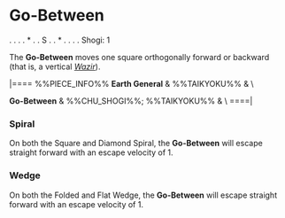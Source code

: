 # Go-Between

<div class = "movement">
. . .
. * .
. S .
. * .
. . .
Shogi: 1
</div>

The **Go-Between** moves one square orthogonally forward or backward
(that is, a vertical [*Wazir*](wazir.html)).

|====
%%PIECE_INFO%%
  **Earth General**
& %%TAIKYOKU%%
& \\

  **Go-Between**
& %%CHU_SHOGI%%; %%TAIKYOKU%%
& \\
====|

### Spiral

On both the Square and Diamond Spiral, the **Go-Between** will escape
straight forward with an escape velocity of 1.

### Wedge

On both the Folded and Flat Wedge, the **Go-Between** will escape
straight forward with an escape velocity of 1.
